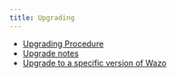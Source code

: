 ```yaml
---
title: Upgrading
---
```


- [Upgrading Procedure](/uc-doc/upgrade/introduction)
- [Upgrade notes](/uc-doc/upgrade/upgrade_notes)
- [Upgrade to a specific version of Wazo](/uc-doc/upgrade/upgrade_specific_version)
